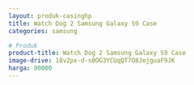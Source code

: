 ```yaml
---
layout: produk-casinghp
title: Watch Dog 2 Samsung Galaxy S9 Case
categories: samsung

# Produk
product-title: Watch Dog 2 Samsung Galaxy S9 Case
image-drive: 18v2px-d-s0OG3YCUqQT7O8JejguaF9JK
harga: 90000
---
```

